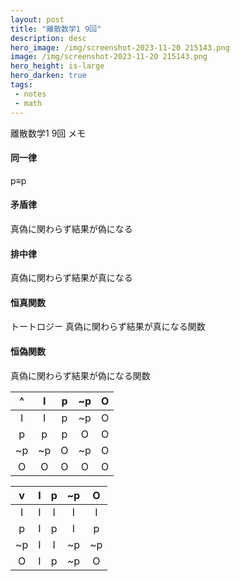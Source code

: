 ```yaml
---
layout: post
title: "離散数学1 9回"
description: desc
hero_image: /img/screenshot-2023-11-20 215143.png
image: /img/screenshot-2023-11-20 215143.png
hero_height: is-large
hero_darken: true
tags:
 - notes
 - math
---
```



離散数学1 9回 メモ

#### 同一律
p≡p

#### 矛盾律
真偽に関わらず結果が偽になる

#### 排中律
真偽に関わらず結果が真になる


#### 恒真関数
トートロジー
真偽に関わらず結果が真になる関数

#### 恒偽関数
真偽に関わらず結果が偽になる関数


|^|I|p|~p|O|
|:-:|:-:|:-:|:-:|:-:|
|I|I|p|~p|O|
|p|p|p|O|O|
|~p|~p|O|~p|O|
|O|O|O|O|O|

|v|I|p|~p|O|
|:-:|:-:|:-:|:-:|:-:|
|I|I|I|I|I|
|p|I|p|I|p|
|~p|I|I|~p|~p|
|O|I|p|~p|O|


